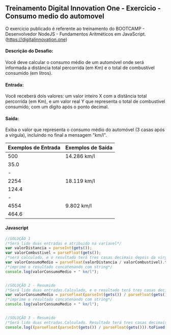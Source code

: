 ## Treinamento Digital Innovation One - Exercicio - Consumo medio do automovel

O exercicio publicado é referente ao treinamento do BOOTCAMP - Desenvolvedor NodeJS - Fundamentos Aritméticos em JavaScript.
(https://digitalinnovation.one)

#### Descrição do Desafio:

Você deve calcular o consumo médio de um automóvel onde será informada a distância total percorrida (em Km) e o total de combustível consumido (em litros).


#### Entrada:

Você receberá dois valores: um valor inteiro X com a distância total percorrida (em Km), e um valor real Y que representa o total de combustível consumido, com um dígito após o ponto decimal.


#### Saída:

Exiba o valor que representa o consumo médio do automóvel (3 casas após a vírgula), incluindo no final a mensagem "km/l".

Exemplos de Entrada  | Exemplos de Saída
------------- | -------------
500 | 14.286 km/l
35.0 | 
- | 
2254 | 18.119 km/l
124.4 | 
-|
4554 | 9.802 km/l
464.6 |


#### Javascript

```javascript
//SOLUÇÃO 1
/*Será lido duas entradas e atribuido na variavel*/
var valorDistancia = parseInt(gets());
var valorCombustivel = parseFloat(gets());
/*será calculado, e o resultado terá tres casas decimais depois da virgula*/
var valorConsumoMedio = parseFloat(valorDistancia / valorCombustivel).toFixed(3);
/*imprime o resultado concatenando com string*/
console.log(valorConsumoMedio + " km/l");


//SOLUÇÃO 2 - Resumido
/*Será lido duas entradas.Calculado, e o resultado terá tres casas decimais depois da virgula*/
var valorConsumoMedio = parseFloat(parseInt(gets()) / parseFloat(gets())).toFixed(3);
/*imprime o resultado concatenando com string*/
console.log(valorConsumoMedio + " km/l");


//SOLUÇÃO 3 - Resumido
/*Será lido duas entradas.Calculado. Resultado terá tres casas decimais depois da virgula.Imprime resultado concatenando com string*/
console.log((parseFloat(parseInt(gets()) / parseFloat(gets())).toFixed(3)) + " km/l");
```
